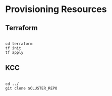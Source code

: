 

# Provisioning Resources

## Terraform

```shell

cd terraform
tf init
tf apply

```

## KCC

```shell

cd ../
git clone $CLUSTER_REPO 




```